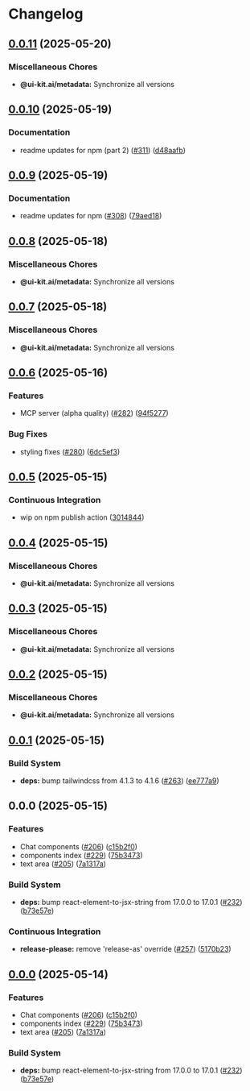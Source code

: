 # Changelog

## [0.0.11](https://github.com/alex-mcgovern/ui-kit.ai/compare/@ui-kit.ai/metadata@v0.0.10...@ui-kit.ai/metadata@v0.0.11) (2025-05-20)


### Miscellaneous Chores

* **@ui-kit.ai/metadata:** Synchronize all versions

## [0.0.10](https://github.com/alex-mcgovern/ui-kit.ai/compare/@ui-kit.ai/metadata@v0.0.9...@ui-kit.ai/metadata@v0.0.10) (2025-05-19)


### Documentation

* readme updates for npm (part 2) ([#311](https://github.com/alex-mcgovern/ui-kit.ai/issues/311)) ([d48aafb](https://github.com/alex-mcgovern/ui-kit.ai/commit/d48aafb701721059dde07db1a84ed7372028c175))

## [0.0.9](https://github.com/alex-mcgovern/ui-kit.ai/compare/@ui-kit.ai/metadata@v0.0.8...@ui-kit.ai/metadata@v0.0.9) (2025-05-19)


### Documentation

* readme updates for npm ([#308](https://github.com/alex-mcgovern/ui-kit.ai/issues/308)) ([79aed18](https://github.com/alex-mcgovern/ui-kit.ai/commit/79aed186b2eb89e483da5f147c0db9596a349949))

## [0.0.8](https://github.com/alex-mcgovern/ui-kit.ai/compare/@ui-kit.ai/metadata@v0.0.7...@ui-kit.ai/metadata@v0.0.8) (2025-05-18)


### Miscellaneous Chores

* **@ui-kit.ai/metadata:** Synchronize all versions

## [0.0.7](https://github.com/alex-mcgovern/ui-kit.ai/compare/@ui-kit.ai/metadata@v0.0.6...@ui-kit.ai/metadata@v0.0.7) (2025-05-18)


### Miscellaneous Chores

* **@ui-kit.ai/metadata:** Synchronize all versions

## [0.0.6](https://github.com/alex-mcgovern/ui-kit.ai/compare/@ui-kit.ai/metadata@v0.0.5...@ui-kit.ai/metadata@v0.0.6) (2025-05-16)


### Features

* MCP server (alpha quality) ([#282](https://github.com/alex-mcgovern/ui-kit.ai/issues/282)) ([94f5277](https://github.com/alex-mcgovern/ui-kit.ai/commit/94f527783562e26f8a0b6c2e502ea6755c104fc6))


### Bug Fixes

* styling fixes ([#280](https://github.com/alex-mcgovern/ui-kit.ai/issues/280)) ([6dc5ef3](https://github.com/alex-mcgovern/ui-kit.ai/commit/6dc5ef3a733a9a40e559d91626e285c43ee2c13c))

## [0.0.5](https://github.com/alex-mcgovern/ui-kit.ai/compare/@ui-kit.ai/metadata@v0.0.4...@ui-kit.ai/metadata@v0.0.5) (2025-05-15)


### Continuous Integration

* wip on npm publish action ([3014844](https://github.com/alex-mcgovern/ui-kit.ai/commit/301484489287eb14713b16a28fba686e5c5040eb))

## [0.0.4](https://github.com/alex-mcgovern/ui-kit.ai/compare/@ui-kit.ai/metadata@v0.0.3...@ui-kit.ai/metadata@v0.0.4) (2025-05-15)


### Miscellaneous Chores

* **@ui-kit.ai/metadata:** Synchronize all versions

## [0.0.3](https://github.com/alex-mcgovern/ui-kit.ai/compare/@ui-kit.ai/metadata@v0.0.2...@ui-kit.ai/metadata@v0.0.3) (2025-05-15)


### Miscellaneous Chores

* **@ui-kit.ai/metadata:** Synchronize all versions

## [0.0.2](https://github.com/alex-mcgovern/ui-kit.ai/compare/@ui-kit.ai/metadata@v0.0.1...@ui-kit.ai/metadata@v0.0.2) (2025-05-15)


### Miscellaneous Chores

* **@ui-kit.ai/metadata:** Synchronize all versions

## [0.0.1](https://github.com/alex-mcgovern/ui-kit.ai/compare/@ui-kit.ai/metadata@v0.0.0...@ui-kit.ai/metadata@v0.0.1) (2025-05-15)


### Build System

* **deps:** bump tailwindcss from 4.1.3 to 4.1.6 ([#263](https://github.com/alex-mcgovern/ui-kit.ai/issues/263)) ([ee777a9](https://github.com/alex-mcgovern/ui-kit.ai/commit/ee777a9a596d03f1aa35f13ba737bd6e1fbb97d7))

## 0.0.0 (2025-05-15)


### Features

* Chat components ([#206](https://github.com/alex-mcgovern/ui-kit.ai/issues/206)) ([c15b2f0](https://github.com/alex-mcgovern/ui-kit.ai/commit/c15b2f0df4dbd0c4123a08504704804689511259))
* components index ([#229](https://github.com/alex-mcgovern/ui-kit.ai/issues/229)) ([75b3473](https://github.com/alex-mcgovern/ui-kit.ai/commit/75b3473f3639dffc0901eeb0735492abeb293161))
* text area ([#205](https://github.com/alex-mcgovern/ui-kit.ai/issues/205)) ([7a1317a](https://github.com/alex-mcgovern/ui-kit.ai/commit/7a1317a9b9a7b997e97ab59c60c16f78bedf9724))


### Build System

* **deps:** bump react-element-to-jsx-string from 17.0.0 to 17.0.1 ([#232](https://github.com/alex-mcgovern/ui-kit.ai/issues/232)) ([b73e57e](https://github.com/alex-mcgovern/ui-kit.ai/commit/b73e57e9984acd62ede4c13b69c51552f5e87155))


### Continuous Integration

* **release-please:** remove 'release-as' override ([#257](https://github.com/alex-mcgovern/ui-kit.ai/issues/257)) ([5170b23](https://github.com/alex-mcgovern/ui-kit.ai/commit/5170b236357566805253a8cfa35c5d57995e49a7))

## [0.0.0](https://github.com/alex-mcgovern/ui-kit.ai/compare/@ui-kit.ai/metadata-v0.0.0-alpha.3...@ui-kit.ai/metadata@v0.0.0) (2025-05-14)


### Features

* Chat components ([#206](https://github.com/alex-mcgovern/ui-kit.ai/issues/206)) ([c15b2f0](https://github.com/alex-mcgovern/ui-kit.ai/commit/c15b2f0df4dbd0c4123a08504704804689511259))
* components index ([#229](https://github.com/alex-mcgovern/ui-kit.ai/issues/229)) ([75b3473](https://github.com/alex-mcgovern/ui-kit.ai/commit/75b3473f3639dffc0901eeb0735492abeb293161))
* text area ([#205](https://github.com/alex-mcgovern/ui-kit.ai/issues/205)) ([7a1317a](https://github.com/alex-mcgovern/ui-kit.ai/commit/7a1317a9b9a7b997e97ab59c60c16f78bedf9724))


### Build System

* **deps:** bump react-element-to-jsx-string from 17.0.0 to 17.0.1 ([#232](https://github.com/alex-mcgovern/ui-kit.ai/issues/232)) ([b73e57e](https://github.com/alex-mcgovern/ui-kit.ai/commit/b73e57e9984acd62ede4c13b69c51552f5e87155))
